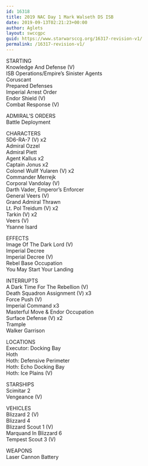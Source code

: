 ```yaml
---
id: 16318
title: 2019 NAC Day 1 Mark Walseth DS ISB
date: 2019-09-13T02:21:23+00:00
author: Aglets
layout: swccgpc
guid: https://www.starwarsccg.org/16317-revision-v1/
permalink: /16317-revision-v1/
---
```

STARTING  
Knowledge And Defense (V)  
ISB Operations/Empire&#8217;s Sinister Agents  
Coruscant  
Prepared Defenses  
Imperial Arrest Order  
Endor Shield (V)  
Combat Response (V)

ADMIRAL&#8217;S ORDERS  
Battle Deployment

CHARACTERS  
5D6-RA-7 (V) x2  
Admiral Ozzel  
Admiral Piett  
Agent Kallus x2  
Captain Jonus x2  
Colonel Wullf Yularen (V) x2  
Commander Merrejk  
Corporal Vandolay (V)  
Darth Vader, Emperor&#8217;s Enforcer  
General Veers (V)  
Grand Admiral Thrawn  
Lt. Pol Treidum (V) x2  
Tarkin (V) x2  
Veers (V)  
Ysanne Isard

EFFECTS  
Image Of The Dark Lord (V)  
Imperial Decree  
Imperial Decree (V)  
Rebel Base Occupation  
You May Start Your Landing

INTERRUPTS  
A Dark Time For The Rebellion (V)  
Death Squadron Assignment (V) x3  
Force Push (V)  
Imperial Command x3  
Masterful Move & Endor Occupation  
Surface Defense (V) x2  
Trample  
Walker Garrison

LOCATIONS  
Executor: Docking Bay  
Hoth  
Hoth: Defensive Perimeter  
Hoth: Echo Docking Bay  
Hoth: Ice Plains (V)

STARSHIPS  
Scimitar 2  
Vengeance (V)

VEHICLES  
Blizzard 2 (V)  
Blizzard 4  
Blizzard Scout 1 (V)  
Marquand In Blizzard 6  
Tempest Scout 3 (V)

WEAPONS  
Laser Cannon Battery